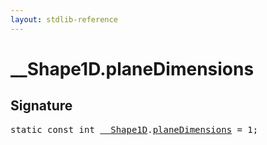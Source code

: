 ```yaml
---
layout: stdlib-reference
---
```


# __Shape1D.planeDimensions

## Signature
<pre>
<span class='code_keyword'>static</span> <span class='code_keyword'>const</span> <span class="code_keyword">int</span> <a href="../types/0_shape1d-028/index.html" class="code_type">__Shape1D</a>.<a href="planedimensions-5.html" class="code_var">planeDimensions</a> = 1;
</pre>

